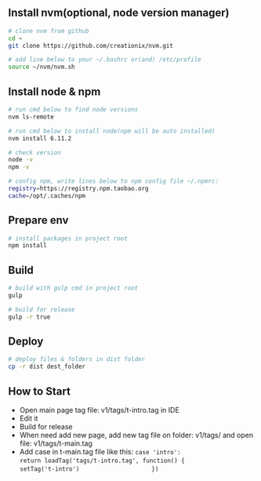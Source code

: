 
## Install nvm(optional, node version manager)
``` bash
# clone nvm from github
cd ~
git clone https://github.com/creationix/nvm.git

# add line below to your ~/.bashrc or(and) /etc/profile
source ~/nvm/nvm.sh
```


## Install node & npm
``` bash
# run cmd below to find node versions
nvm ls-remote

# run cmd below to install node(npm will be auto installed)
nvm install 6.11.2

# check version
node -v
npm -v

# config npm, write lines below to npm config file ~/.npmrc:
registry=https://registry.npm.taobao.org
cache=/opt/.caches/npm
```

## Prepare env
```bash
# install packages in project root
npm install
```

## Build
``` bash
# build with gulp cmd in project root
gulp

# build for release
gulp -r true
```

## Deploy
``` bash
# deploy files & folders in dist folder
cp -r dist dest_folder
```

## How to Start
* Open main page tag file: v1/tags/t-intro.tag in IDE
* Edit it
* Build for release
* When need add new page, add new tag file on folder: v1/tags/ and open file: v1/tags/t-main.tag
* Add case in t-main.tag file like this:
```case 'intro':```
```                    return loadTag('tags/t-intro.tag', function() {```
```                        setTag('t-intro')```
```                    })```
